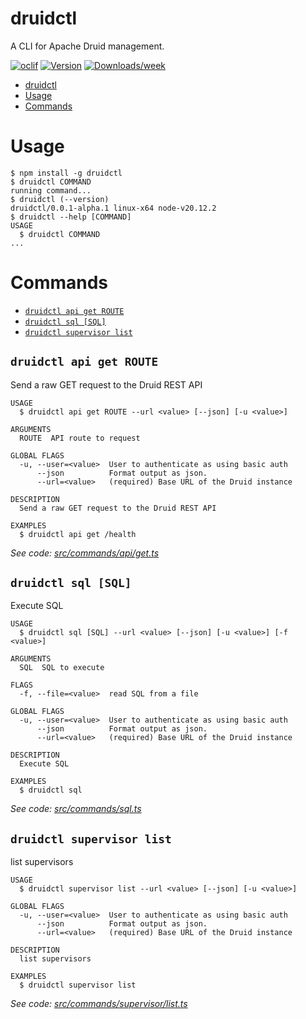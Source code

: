 # druidctl

A CLI for Apache Druid management.

[![oclif](https://img.shields.io/badge/cli-oclif-brightgreen.svg)](https://oclif.io)
[![Version](https://img.shields.io/npm/v/druidctl.svg)](https://npmjs.org/package/druidctl)
[![Downloads/week](https://img.shields.io/npm/dw/druidctl.svg)](https://npmjs.org/package/druidctl)

<!-- toc -->

- [druidctl](#druidctl)
- [Usage](#usage)
- [Commands](#commands)
<!-- tocstop -->

# Usage

<!-- usage -->

```sh-session
$ npm install -g druidctl
$ druidctl COMMAND
running command...
$ druidctl (--version)
druidctl/0.0.1-alpha.1 linux-x64 node-v20.12.2
$ druidctl --help [COMMAND]
USAGE
  $ druidctl COMMAND
...
```

<!-- usagestop -->

# Commands

<!-- commands -->

- [`druidctl api get ROUTE`](#druidctl-api-get-route)
- [`druidctl sql [SQL]`](#druidctl-sql-sql)
- [`druidctl supervisor list`](#druidctl-supervisor-list)

## `druidctl api get ROUTE`

Send a raw GET request to the Druid REST API

```
USAGE
  $ druidctl api get ROUTE --url <value> [--json] [-u <value>]

ARGUMENTS
  ROUTE  API route to request

GLOBAL FLAGS
  -u, --user=<value>  User to authenticate as using basic auth
      --json          Format output as json.
      --url=<value>   (required) Base URL of the Druid instance

DESCRIPTION
  Send a raw GET request to the Druid REST API

EXAMPLES
  $ druidctl api get /health
```

_See code: [src/commands/api/get.ts](https://github.com/Fryuni/druidctl/blob/v0.0.1-alpha.1/src/commands/api/get.ts)_

## `druidctl sql [SQL]`

Execute SQL

```
USAGE
  $ druidctl sql [SQL] --url <value> [--json] [-u <value>] [-f <value>]

ARGUMENTS
  SQL  SQL to execute

FLAGS
  -f, --file=<value>  read SQL from a file

GLOBAL FLAGS
  -u, --user=<value>  User to authenticate as using basic auth
      --json          Format output as json.
      --url=<value>   (required) Base URL of the Druid instance

DESCRIPTION
  Execute SQL

EXAMPLES
  $ druidctl sql
```

_See code: [src/commands/sql.ts](https://github.com/Fryuni/druidctl/blob/v0.0.1-alpha.1/src/commands/sql.ts)_

## `druidctl supervisor list`

list supervisors

```
USAGE
  $ druidctl supervisor list --url <value> [--json] [-u <value>]

GLOBAL FLAGS
  -u, --user=<value>  User to authenticate as using basic auth
      --json          Format output as json.
      --url=<value>   (required) Base URL of the Druid instance

DESCRIPTION
  list supervisors

EXAMPLES
  $ druidctl supervisor list
```

_See code: [src/commands/supervisor/list.ts](https://github.com/Fryuni/druidctl/blob/v0.0.1-alpha.1/src/commands/supervisor/list.ts)_

<!-- commandsstop -->
